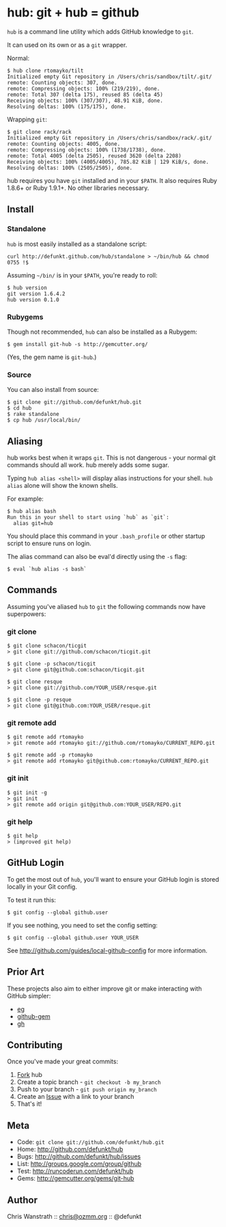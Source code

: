 hub: git + hub = github
=======================

`hub` is a command line utility which adds GitHub knowledge to `git`.

It can used on its own or as a `git` wrapper.

Normal:

    $ hub clone rtomayko/tilt
    Initialized empty Git repository in /Users/chris/sandbox/tilt/.git/
    remote: Counting objects: 307, done.
    remote: Compressing objects: 100% (219/219), done.
    remote: Total 307 (delta 175), reused 85 (delta 45)
    Receiving objects: 100% (307/307), 48.91 KiB, done.
    Resolving deltas: 100% (175/175), done.

Wrapping `git`:

    $ git clone rack/rack
    Initialized empty Git repository in /Users/chris/sandbox/rack/.git/
    remote: Counting objects: 4005, done.
    remote: Compressing objects: 100% (1738/1738), done.
    remote: Total 4005 (delta 2505), reused 3620 (delta 2208)
    Receiving objects: 100% (4005/4005), 785.82 KiB | 129 KiB/s, done.
    Resolving deltas: 100% (2505/2505), done.

hub requires you have `git` installed and in your `$PATH`. It also
requires Ruby 1.8.6+ or Ruby 1.9.1+. No other libraries necessary.


Install
-------

### Standalone

`hub` is most easily installed as a standalone script:

    curl http://defunkt.github.com/hub/standalone > ~/bin/hub && chmod 0755 !$

Assuming `~/bin/` is in your `$PATH`, you're ready to roll:

    $ hub version
    git version 1.6.4.2
    hub version 0.1.0

### Rubygems

Though not recommended, `hub` can also be installed as a Rubygem:

    $ gem install git-hub -s http://gemcutter.org/

(Yes, the gem name is `git-hub`.)

### Source

You can also install from source:

    $ git clone git://github.com/defunkt/hub.git
    $ cd hub
    $ rake standalone
    $ cp hub /usr/local/bin/


Aliasing
--------

hub works best when it wraps `git`. This is not dangerous - your
normal git commands should all work. hub merely adds some sugar.

Typing `hub alias <shell>` will display alias instructions for
your shell. `hub alias` alone will show the known shells.

For example:

    $ hub alias bash
    Run this in your shell to start using `hub` as `git`:
      alias git=hub

You should place this command in your `.bash_profile` or other startup
script to ensure runs on login.

The alias command can also be eval'd directly using the `-s` flag:

    $ eval `hub alias -s bash`


Commands
--------

Assuming you've aliased `hub` to `git` the following commands now have
superpowers:

### git clone

    $ git clone schacon/ticgit
    > git clone git://github.com/schacon/ticgit.git

    $ git clone -p schacon/ticgit
    > git clone git@github.com:schacon/ticgit.git

    $ git clone resque
    > git clone git://github.com/YOUR_USER/resque.git

    $ git clone -p resque
    > git clone git@github.com:YOUR_USER/resque.git

### git remote add

    $ git remote add rtomayko
    > git remote add rtomayko git://github.com/rtomayko/CURRENT_REPO.git

    $ git remote add -p rtomayko
    > git remote add rtomayko git@github.com:rtomayko/CURRENT_REPO.git

### git init

    $ git init -g
    > git init
    > git remote add origin git@github.com:YOUR_USER/REPO.git

### git help

    $ git help
    > (improved git help)


GitHub Login
------------

To get the most out of `hub`, you'll want to ensure your GitHub login
is stored locally in your Git config.

To test it run this:

    $ git config --global github.user

If you see nothing, you need to set the config setting:

    $ git config --global github.user YOUR_USER

See <http://github.com/guides/local-github-config> for more information.


Prior Art
---------

These projects also aim to either improve git or make interacting with
GitHub simpler:

* [eg](http://www.gnome.org/~newren/eg/)
* [github-gem](http://github.com/defunkt/github-gem)
* [gh](http://github.com/visionmedia/gh)


Contributing
------------

Once you've made your great commits:

1. [Fork][0] hub
2. Create a topic branch - `git checkout -b my_branch`
3. Push to your branch - `git push origin my_branch`
4. Create an [Issue][1] with a link to your branch
5. That's it!


Meta
----

* Code: `git clone git://github.com/defunkt/hub.git`
* Home: <http://github.com/defunkt/hub>
* Bugs: <http://github.com/defunkt/hub/issues>
* List: <http://groups.google.com/group/github>
* Test: <http://runcoderun.com/defunkt/hub>
* Gems: <http://gemcutter.org/gems/git-hub>


Author
------

Chris Wanstrath :: chris@ozmm.org :: @defunkt

[0]: http://help.github.com/forking/
[1]: http://github.com/defunkt/hub/issues
